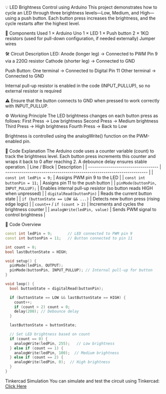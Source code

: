 💡 LED Brightness Control using Arduino
This project demonstrates how to cycle an LED through three brightness levels—Low, Medium, and High—using a push button. Each button press increases the brightness, and the cycle restarts after the highest level.

🔧 Components Used
1 × Arduino Uno
1 × LED
1 × Push button
2 × 1KΩ resistors (used for pull-down configuration, if needed externally)
Jumper wires

🛠️ Circuit Description
LED:
Anode (longer leg) → Connected to PWM Pin 9 via a 220Ω resistor
Cathode (shorter leg) → Connected to GND

Push Button:
One terminal → Connected to Digital Pin 11
Other terminal → Connected to GND

Internal pull-up resistor is enabled in the code (INPUT_PULLUP), so no external resistor is required

⚠️ Ensure that the button connects to GND when pressed to work correctly with INPUT_PULLUP.

⚙️ Working Principle
The LED brightness changes on each button press as follows:
First Press → Low brightness
Second Press → Medium brightness
Third Press → High brightness
Fourth Press → Back to Low

Brightness is controlled using the analogWrite() function on the PWM-enabled pin.

🧠 Code Explanation
The Arduino code uses a counter variable (count) to track the brightness level. Each button press increments this counter and wraps it back to 0 after reaching 2. A debounce delay ensures stable operation.
| Line / Block                        | Description                                                             |
| ----------------------------------- | ----------------------------------------------------------------------- |
| `const int ledPin = 9;`             | Assigns PWM pin 9 to the LED                                            |
| `const int buttonPin = 11;`         | Assigns pin 11 to the push button                                       |
| `pinMode(buttonPin, INPUT_PULLUP);` | Enables internal pull-up resistor (so button reads HIGH when unpressed) |
| `digitalRead(buttonPin)`            | Reads the current button state                                          |
| `if (buttonState == LOW && ...)`    | Detects new button press (rising edge logic)                            |
| `count++` / `if (count > 2)`        | Increments and cycles the brightness counter                            |
| `analogWrite(ledPin, value)`        | Sends PWM signal to control brightness                                  |


📄 Code Overview
```cpp
const int ledPin = 9;       // LED connected to PWM pin 9
const int buttonPin = 11;   // Button connected to pin 11

int count = 0;
bool lastButtonState = HIGH;

void setup() {
  pinMode(ledPin, OUTPUT);
  pinMode(buttonPin, INPUT_PULLUP); // Internal pull-up for button
}

void loop() {
  bool buttonState = digitalRead(buttonPin);

  if (buttonState == LOW && lastButtonState == HIGH) {
    count++;
    if (count > 2) count = 0;
    delay(200); // Debounce delay
  }

  lastButtonState = buttonState;

  // Set LED brightness based on count
  if (count == 0) {
    analogWrite(ledPin, 255);   // Low brightness
  } else if (count == 1) {
    analogWrite(ledPin, 100);  // Medium brightness
  } else if (count == 2) {
    analogWrite(ledPin, 0);  // High brightness
  }
}
```

Tinkercad Simulation
You can simulate and test the circuit using Tinkercad:
[Click Here](https://www.tinkercad.com/things/bKjHkQrKNRq-led-brightness-control/editel?returnTo=%2Fdashboard%2Fdesigns%2Fcircuits&sharecode=7MSoEUGcPuuRr2TDVYyR6ZM_01KdrPbgD89l3kFken8)
